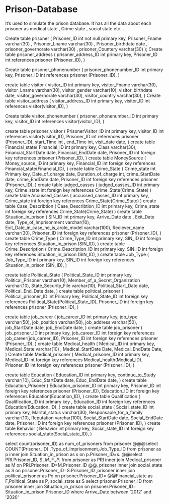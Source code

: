 # Prison-Database
It’s used to simulate the prison database.
It has all the data about each prisoner as medical state , Crime state , social state etc…

Create table prisoner (
Prisoner_ID int not null primary key,
Prisoner_Fname varchar(30) ,
Prisoner_Lname varchar(30) ,
Prisoner_birthdate date ,
prisoner_governorate varchar(30) ,
prisoner_Countery varchar(30)
);
Create table prisoner_address
(
prisoner_address_ID int primary key,
Prisoner_ID int references prisoner (Prisoner_ID),
)

Create table prisoner_phonenumber
(
prisoner_phonenumber_ID int primary key,
Prisoner_ID int references prisoner (Prisoner_ID),
)

create table visitor 
(
visitor_ID int primary key,
visitor_Fname varchar(30),
visitor_Lname varchar(30),
visitor_gender varchar(10),
visitor_birthdate date,
visitor_governorate varchar(30),
visitor_country varchar(30),
)
Create table visitor_address
(
visitor_address_ID int primary key,
visitor_ID int references visitor(visitor_ID),
)

Create table visitor_phonenumber
(
prisoner_phonenumber_ID int primary key,
visitor_ID int references visitor(visitor_ID),
)

create table prisoner_visitor (
PrisonerVisitor_ID int primary key,
visitor_ID int references visitor(visitor_ID),
Prisoner_ID int references prisoner (Prisoner_ID),
start_Time int ,
end_Time int,
visit_date date,
)
create table Financial_state(
Financial_ID int primary key,
Class varchar(30),
Financial_StartDate date,
Financial_EndDate date,
Prisoner_ID int foreign key references prisoner (Prisoner_ID),
)
create table MoneySource
(
Money_source_ID int primary key,
Financial_ID int foreign key references  Financial_state(Financial_ID),
)
create table Crime_State
(
Crime_state int Primary key,
Date_of_charge date,
Duration_of_charge int,
crime_StartDate date,
crime_EndDate date,
Prisoner_ID int foreign key references prisoner (Prisoner_ID),
)
create table judged_casses
(
judged_casses_ID int primary key,
Crime_state int foreign key references Crime_State(Crime_State)
)
create table Accussed_Casses
(
accussed_casses_ID int primary key,
Crime_state int foreign key references Crime_State(Crime_State)
)
create table Case_Describtion
(
Case_Describtion_ID int primary key,
Crime_state int foreign key references Crime_State(Crime_State)
)
create table Situation_in_prison
(
SIN_ID int primary key,
Arrive_Date date ,
Exit_Date date,
Type_of_Imprisonment varchar(10),
Exit_Date_in_case_he_is_arole_model varchar(100),
Reciever_name varchar(30),
Prisoner_ID int foreign key references prisoner (Prisoner_ID),
)
create table Crime_Type
(
Crime_Type_ID int primary key,
SIN_ID int foreign key references Situation_in_prison (SIN_ID),
)
create table Crime_Description
(
Crime_Description_ID int primary key,
SIN_ID int foreign key references Situation_in_prison (SIN_ID),
)
create table Job_Type
(
Job_Type_ID int primary key,
SIN_ID int foreign key references Situation_in_prison (SIN_ID),
)

create table Political_State
(
Political_State_ID int primary key,
Political_Prisoner varchar(10),
Member_of_a_Secret_Organization  varchar(10),
State_Security_File varchar(10),
Political_Start_Date date,
Political_End_Date date,
)
create table political_prisoner
(
Political_prisoner_ID int Primary key,
Political_State_ID int foreign key references Political_State(Political_State_ID),
Prisoner_ID int foreign key references prisoner (Prisoner_ID),
)

create table job_career
(
job_career_ID int primary key,
job_type varchar(50),
job_position varchar(50),
job_address varchar(50),
job_StartDate date,
job_EndDate date,
)
create table job_prisoner
(
job_prisoner_ID int primary key,
job_career_ID int foreign key references job_career(job_career_ID),
Prisoner_ID int foreign key references prisoner (Prisoner_ID),
)
 create table Medical_health
 (
 Medical_ID int primary key,
 Medical_State varchar(10) ,
 Medical_StartDate Date,
 Medical_EndDate Date,
 )
 Create table Medical_prisoner 
 (
 Medical_prisoner_ID int primary key,
 Medical_ID int foreign key references Medical_health(Medical_ID),
 Prisoner_ID int foreign key references prisoner (Prisoner_ID),
 )
 
 create table Education
 (
 Education_ID int primary key,
 continue_to_Study varchar(10),
 Educ_StartDate date,
 Educ_EndDate date,
 )
 create table Education_Prisoner
 (
 Education_prisoner_ID int primary key,
 Prisoner_ID int foreign key references prisoner (Prisoner_ID),
 Education_ID int foreign key references Education(Education_ID),
 )
 create table Qualification
 (
 Qualification_ID int primary key ,
  Education_ID int foreign key references Education(Education_ID),
 )
  create table social_state
  (
  Social_state_ID int primary key,
  Marital_status varchar(30),
  Responsaple_for_a_family varchar(10),
  Reputation varchar(100),
  Social_StartDate date,
  Social_EndDate date,
  Prisoner_ID int foreign key references prisoner (Prisoner_ID),
  )
  create table Behavior
  (
   Behavior int primary key,
   Social_state_ID int foreign key references social_state(Social_state_ID),
  )

  select count(prisoner_ID) as num_of_prisoners from prisoner
  @@@select COUNT(Prisoner_ID) ,Type_of_Imprisonment,Job_Type_ID from prisoner as p inner join Situation_in_prison as s on p.Prisoner_ID=s.
  @@select PRI.Prisoner_ID, S.*,M.*,F.*,P.* from prisoner as PRI inner join Medical_prisoner as M on PRI.Prisoner_ID=M.Prisoner_ID 
 @@, prisoner inner join social_state as S on prisoner.Prisoner_ID=S.Prisoner_ID ,prisoner inner join political_prisoner as Po on prisoner.Prisoner_ID= 
  @@Financial_state as F,Political_State as P, social_state as S
  select prisoner.Prisoner_ID from prisoner inner join Situation_in_prison on prisoner.Prisoner_ID= Situation_in_prison.Prisoner_ID 
  where Arrive_Date between '2012' and '2020'
